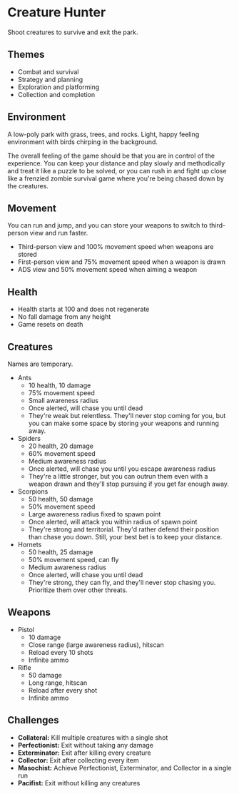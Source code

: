 # Creature Hunter

Shoot creatures to survive and exit the park.

## Themes

- Combat and survival
- Strategy and planning
- Exploration and platforming
- Collection and completion

## Environment

A low-poly park with grass, trees, and rocks. Light, happy feeling environment with birds chirping in the background.

The overall feeling of the game should be that you are in control of the experience. You can keep your distance and play slowly and methodically and treat it like a puzzle to be solved, or you can rush in and fight up close like a frenzied zombie survival game where you're being chased down by the creatures.

## Movement

You can run and jump, and you can store your weapons to switch to third-person view and run faster.

- Third-person view and 100% movement speed when weapons are stored
- First-person view and 75% movement speed when a weapon is drawn
- ADS view and 50% movement speed when aiming a weapon

## Health

- Health starts at 100 and does not regenerate
- No fall damage from any height
- Game resets on death

## Creatures

Names are temporary.

- Ants
  - 10 health, 10 damage
  - 75% movement speed
  - Small awareness radius
  - Once alerted, will chase you until dead
  - They're weak but relentless. They'll never stop coming for you, but you can make some space by storing your weapons and running away.
- Spiders
  - 20 health, 20 damage
  - 60% movement speed
  - Medium awareness radius
  - Once alerted, will chase you until you escape awareness radius
  - They're a little stronger, but you can outrun them even with a weapon drawn and they'll stop pursuing if you get far enough away.
- Scorpions
  - 50 health, 50 damage
  - 50% movement speed
  - Large awareness radius fixed to spawn point
  - Once alerted, will attack you within radius of spawn point
  - They're strong and territorial. They'd rather defend their position than chase you down. Still, your best bet is to keep your distance.
- Hornets
  - 50 health, 25 damage
  - 50% movement speed, can fly
  - Medium awareness radius
  - Once alerted, will chase you until dead
  - They're strong, they can fly, and they'll never stop chasing you. Prioritize them over other threats.

## Weapons

- Pistol
  - 10 damage
  - Close range (large awareness radius), hitscan
  - Reload every 10 shots
  - Infinite ammo
- Rifle
  - 50 damage
  - Long range, hitscan
  - Reload after every shot
  - Infinite ammo

## Challenges

- **Collateral:** Kill multiple creatures with a single shot
- **Perfectionist:** Exit without taking any damage
- **Exterminator:** Exit after killing every creature
- **Collector:** Exit after collecting every item
- **Masochist:** Achieve Perfectionist, Exterminator, and Collector in a single run
- **Pacifist:** Exit without killing any creatures
